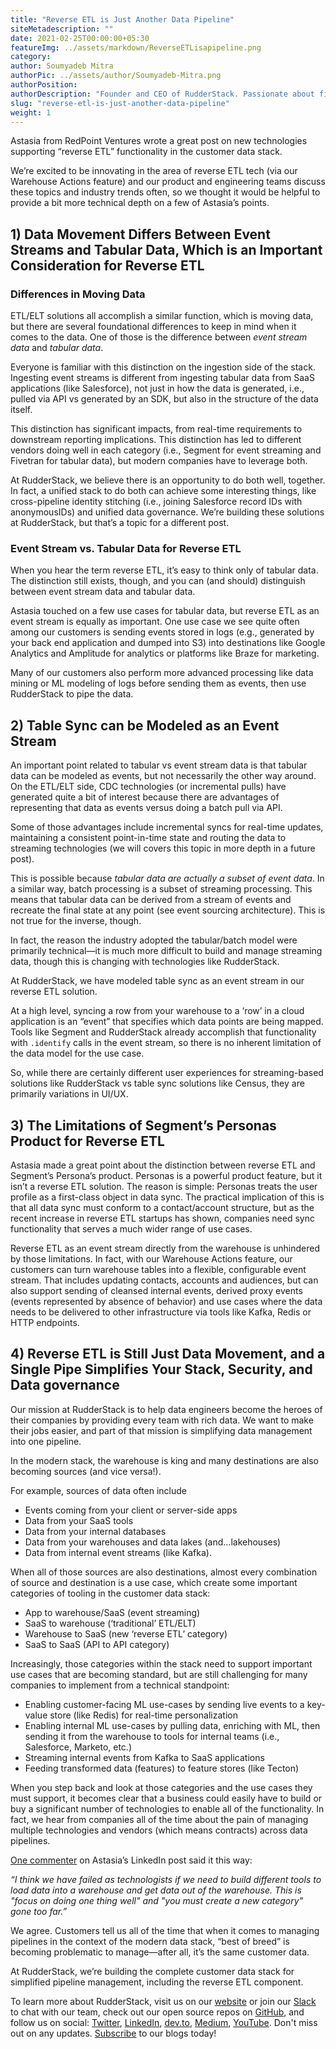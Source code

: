 ```yaml
---
title: "Reverse ETL is Just Another Data Pipeline"
siteMetadescription: ""  
date: 2021-02-25T00:00:00+05:30
featureImg: ../assets/markdown/ReverseETLisapipeline.png
category: 
author: Soumyadeb Mitra
authorPic: ../assets/author/Soumyadeb-Mitra.png
authorPosition: 
authorDescription: "Founder and CEO of RudderStack. Passionate about finding engineering solutions to real-world problems."
slug: "reverse-etl-is-just-another-data-pipeline"
weight: 1
---
```


Astasia from RedPoint Ventures wrote a great post on new technologies supporting “reverse ETL” functionality in the customer data stack. 

We’re excited to be innovating in the area of reverse ETL tech (via our Warehouse Actions feature) and our product and engineering teams discuss these topics and industry trends often, so we thought it would be helpful to provide a bit more technical depth on a few of Astasia’s points. 


## 1) Data Movement Differs Between Event Streams and Tabular Data, Which is an Important Consideration for Reverse ETL


### Differences in Moving Data

ETL/ELT solutions all accomplish a similar function, which is moving data, but there are several foundational differences to keep in mind when it comes to the data. One of those is the difference between _event stream data_ and _tabular data_. 

Everyone is familiar with this distinction on the ingestion side of the stack. Ingesting event streams is different from ingesting tabular data from SaaS applications (like Salesforce), not just in how the data is generated, i.e., pulled via API vs generated by an SDK, but also in the structure of the data itself. 

This distinction has significant impacts, from real-time requirements to downstream reporting implications. This distinction has led to different vendors doing well in each category (i.e., Segment for event streaming and Fivetran for tabular data), but modern companies have to leverage both. 

At RudderStack, we believe there is an opportunity to do both well, together. In fact, a unified stack to do both can achieve some interesting things, like cross-pipeline identity stitching (i.e., joining Salesforce record IDs with anonymousIDs) and unified data governance. We’re building these solutions at RudderStack, but that’s a topic for a different post. 


### Event Stream vs. Tabular Data for Reverse ETL

When you hear the term reverse ETL, it’s easy to think only of tabular data. The distinction still exists, though, and you can (and should) distinguish between event stream data and tabular data. 

Astasia touched on a few use cases for tabular data, but reverse ETL as an event stream is equally as important. One use case we see quite often among our customers is sending events stored in logs (e.g., generated by your back end application and dumped into S3) into destinations like Google Analytics and Amplitude for analytics or platforms like Braze for marketing. 

Many of our customers also perform more advanced processing like data mining or ML modeling of logs before sending them as events, then use RudderStack to pipe the data. 


## 2) Table Sync can be Modeled as an Event Stream

An important point related to tabular vs event stream data is that tabular data can be modeled as events, but not necessarily the other way around. On the ETL/ELT side, CDC technologies (or incremental pulls) have generated quite a bit of interest because there are advantages of representing that data as events versus doing a batch pull via API. 

Some of those advantages include incremental syncs for real-time updates, maintaining a consistent point-in-time state and routing the data to streaming technologies (we will covers this topic in more depth in a future post). 

This is possible because _tabular data are actually a subset of event data_. In a similar way, batch processing is a subset of streaming processing. This means that tabular data can be derived from a stream of events and recreate the final state at any point (see event sourcing architecture). This is not true for the inverse, though. 

In fact, the reason the industry adopted the tabular/batch model were primarily technical—it is much more difficult to build and manage streaming data, though this is changing with technologies like RudderStack. 

At RudderStack, we have modeled table sync as an event stream in our reverse ETL solution. 

At a high level, syncing a row from your warehouse to a ‘row’ in a cloud application is an “event” that specifies which data points are being mapped. Tools like Segment and RudderStack already accomplish that functionality with `.identify` calls in the event stream, so there is no inherent limitation of the data model for the use case. 

So, while there are certainly different user experiences for streaming-based solutions like RudderStack vs table sync solutions like Census, they are primarily variations in UI/UX. 


## 3) The Limitations of Segment’s Personas Product for Reverse ETL

Astasia made a great point about the distinction between reverse ETL and Segment’s Persona’s product. Personas is a powerful product feature, but it isn’t a reverse ETL solution. The reason is simple: Personas treats the user profile as a first-class object in data sync. The practical implication of this is that all data sync must conform to a contact/account structure, but as the recent increase in reverse ETL startups has shown, companies need sync functionality that serves a much wider range of use cases. 

Reverse ETL as an event stream directly from the warehouse is unhindered by those limitations. In fact, with our Warehouse Actions feature, our customers can turn warehouse tables into a flexible, configurable event stream. That includes updating contacts, accounts and audiences, but can also support sending of cleansed internal events, derived proxy events (events represented by absence of behavior) and use cases where the data needs to be delivered to other infrastructure via tools like Kafka, Redis or HTTP endpoints. 


## 4) Reverse ETL is Still Just Data Movement, and a Single Pipe Simplifies Your Stack, Security, and Data governance

Our mission at RudderStack is to help data engineers become the heroes of their companies by providing every team with rich data. We want to make their jobs easier, and part of that mission is simplifying data management into one pipeline. 

In the modern stack, the warehouse is king and many destinations are also becoming sources (and vice versa!). 

For example, sources of data often include 



*   Events coming from your client or server-side apps
*   Data from your SaaS tools
*   Data from your internal databases
*   Data from your warehouses and data lakes (and...lakehouses) 
*   Data from internal event streams (like Kafka). 

When all of those sources are also destinations, almost every combination of source and destination is a use case, which create some important categories of tooling in the customer data stack: 



*   App to warehouse/SaaS (event streaming) 
*   SaaS to warehouse (‘traditional’ ETL/ELT)
*   Warehouse to SaaS (new ‘reverse ETL’ category) 
*   SaaS to SaaS (API to API category) 

Increasingly, those categories within the stack need to support important use cases that are becoming standard, but are still challenging for many companies to implement from a technical standpoint: 



*   Enabling customer-facing ML use-cases by sending live events to a key-value store (like Redis) for real-time personalization
*   Enabling internal ML use-cases by pulling data, enriching with ML, then sending it from the warehouse to tools for internal teams (i.e., Salesforce, Marketo, etc.)
*   Streaming internal events from Kafka to SaaS applications
*   Feeding transformed data (features) to feature stores (like Tecton)

When you step back and look at those categories and the use cases they must support, it becomes clear that a business could easily have to build or buy a significant number of technologies to enable all of the functionality. In fact, we hear from companies all of the time about the pain of managing multiple technologies and vendors (which means contracts) across data pipelines. 

[One commenter](https://www.linkedin.com/feed/update/urn:li:activity:6770012325396262912?commentUrn=urn%3Ali%3Acomment%3A%28activity%3A6770012325396262912%2C6770136342476263424%29) on Astasia’s LinkedIn post said it this way: 

_“I think we have failed as technologists if we need to build different tools to load data into a warehouse and get data out of the warehouse. This is "focus on doing one thing well" and "you must create a new category" gone too far.”_

We agree. Customers tell us all of the time that when it comes to managing pipelines in the context of the modern data stack, “best of breed” is becoming problematic to manage—after all, it’s the same customer data. 

At RudderStack, we’re building the complete customer data stack for simplified pipeline management, including the reverse ETL component. 

To learn more about RudderStack, visit us on our [website](http://www.rudderstack.com/) or join our [Slack](https://resources.rudderstack.com/join-rudderstack-slack) to chat with our team, check out our open source repos on [GitHub](https://github.com/rudderlabs), and follow us on social: [Twitter](https://twitter.com/RudderStack), [LinkedIn](https://www.linkedin.com/company/rudderlabs/), [dev.to](https://dev.to/rudderstack), [Medium](https://rudderstack.medium.com/), [YouTube](https://www.youtube.com/channel/UCgV-B77bV_-LOmKYHw8jvBw). Don't miss out on any updates. [Subscribe](https://rudderstack.com/blog/) to our blogs today!
